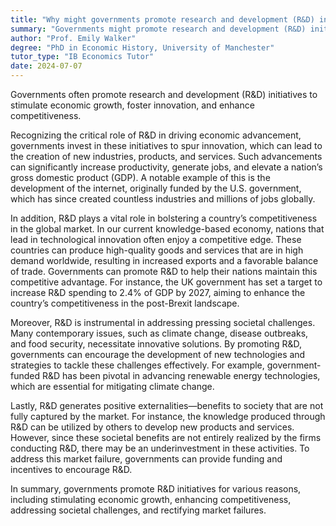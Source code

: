 ```yaml
---
title: "Why might governments promote research and development (R&D) initiatives?"
summary: "Governments might promote research and development (R&D) initiatives to stimulate economic growth, innovation, and competitiveness."
author: "Prof. Emily Walker"
degree: "PhD in Economic History, University of Manchester"
tutor_type: "IB Economics Tutor"
date: 2024-07-07
---
```


Governments often promote research and development (R&D) initiatives to stimulate economic growth, foster innovation, and enhance competitiveness.

Recognizing the critical role of R&D in driving economic advancement, governments invest in these initiatives to spur innovation, which can lead to the creation of new industries, products, and services. Such advancements can significantly increase productivity, generate jobs, and elevate a nation’s gross domestic product (GDP). A notable example of this is the development of the internet, originally funded by the U.S. government, which has since created countless industries and millions of jobs globally.

In addition, R&D plays a vital role in bolstering a country’s competitiveness in the global market. In our current knowledge-based economy, nations that lead in technological innovation often enjoy a competitive edge. These countries can produce high-quality goods and services that are in high demand worldwide, resulting in increased exports and a favorable balance of trade. Governments can promote R&D to help their nations maintain this competitive advantage. For instance, the UK government has set a target to increase R&D spending to $2.4\%$ of GDP by 2027, aiming to enhance the country’s competitiveness in the post-Brexit landscape.

Moreover, R&D is instrumental in addressing pressing societal challenges. Many contemporary issues, such as climate change, disease outbreaks, and food security, necessitate innovative solutions. By promoting R&D, governments can encourage the development of new technologies and strategies to tackle these challenges effectively. For example, government-funded R&D has been pivotal in advancing renewable energy technologies, which are essential for mitigating climate change.

Lastly, R&D generates positive externalities—benefits to society that are not fully captured by the market. For instance, the knowledge produced through R&D can be utilized by others to develop new products and services. However, since these societal benefits are not entirely realized by the firms conducting R&D, there may be an underinvestment in these activities. To address this market failure, governments can provide funding and incentives to encourage R&D.

In summary, governments promote R&D initiatives for various reasons, including stimulating economic growth, enhancing competitiveness, addressing societal challenges, and rectifying market failures.
    